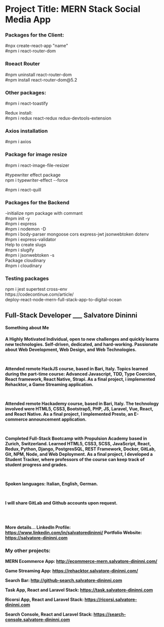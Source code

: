 <h1>Project Title: MERN Stack Social Media App</h1>

<h3>Packages for the <strong>Client:</strong></h3>
#npx create-react-app "name"<br/>
#npm i react-router-dom<br/>

<h3>Roeact Router</h3>
#npm uninstall react-router-dom<br/>
#npm install react-router-dom@5.2<br/>

<h3>Other packages:</h3>
#npm i react-toastify<br/>

Redux install:<br/>
#npm i redux react-redux redux-devtools-extension<br/>

<h3>Axios installation</h3>
#npm i axios<br/>

<h3>Package for image resize</h3>
#npm i react-image-file-resizer<br/>

#typewriter effect package<br/>
npm i typewriter-effect --force<br/>

#npm i react-quill<br/>

<h3>Packages for the <strong>Backend</strong></h3>
-initialize npm package with commant<br/>
#npm init -y<br/>
#npm i express<br/>
#npm i nodemon -D<br/>
#npm i body-parser mongoose cors express-jwt jsonwebtoken dotenv<br/>
#npm i express-validator<br/>
Help to create slugs<br/>
#npm i slugify<br/>
#npm i jsonwebtoken -s <br/>
Package cloudinary<br/>
#npm i cloudinary<br/>

<h3>Testing packages</h3>
npm i jest supertest cross-env <br/>
https://codecontinue.com/article/<br/>deploy-react-node-mern-full-stack-app-to-digital-ocean<br/>

<h2>Full-Stack Developer ___ <span>Salvatore Dininni</span></h2>

<h4>Something about Me<h4>
<p>A Highly Motivated Individual, open to new challenges and quickly learns new technologies. Self-driven, dedicated, and hard-working. Passionate about Web Development, Web Design, and Web Technologies.</p>
<br/>
<p>
Attended remote HackJS course, based in Bari, Italy. Topics learned during the part-time course: Advanced Javascript, TDD, Type Coercion, React framework, React Native, Strapi. As a final project, i implemented Rehacktor, a Game Streaming application.
</p>
<br/>
<p>
Attended remote Hackademy course, based in Bari, Italy. The technology involved were HTML5, CSS3, Bootstrap5, PHP, JS, Laravel, Vue, React, and React Native. As a final project, I implemented Presto, an E-commerce announcement application.
</p>
<br/>
<p>
Completed Full-Stack Bootcamp with Propulsion Academy based in Zurich, Switzerland. Learned HTML5, CSS3, SCSS, JavaScript, React, Redux, Python, Django, PostgresSQL, REST Framework, Docker, GitLab, Git, NPM, Node, and Web Deployment. As a final project, I developed a Student Tracker, where professors of the course can keep track of student progress and grades. 
</p>
<br/>
<p>
Spoken languages: Italian, English, German.</p>
<br/>
<p>
I will share GitLab and Github accounts upon request.</p>
<br/>
<br/>

<strong>More details...<strong>
<b>LinkedIn Profile: <a href="https://www.linkedin.com/in/salvatoredininni/" >https://www.linkedin.com/in/salvatoredininni/ </a></b>
<b>Portfolio Website: <a href="https://salvatore-dininni.com/" >https://salvatore-dininni.com</a></b> 

<h3>My other projects:</h3>
<b>MERN Ecommerce App: <a href="http://ecommerce-mern.salvatore-dininni.com/" >http://ecommerce-mern.salvatore-dininni.com/</a></b> 

<b>Game Streaming App: <a href="https://rehacktor.salvatore-dininni.com/" >https://rehacktor.salvatore-dininni.com/</a></b> 

<b>Search Bar: <a href="http://github-search.salvatore-dininni.com">http://github-search.salvatore-dininni.com</a></b>

<b>Task App, React and Laravel Stack: <a href="https://task.salvatore-dininni.com">https://task.salvatore-dininni.com</a></b>

<b>Ricorsi App, React and Laravel Stack: <a href="https://ricorsi.salvatore-dininni.com">https://ricorsi.salvatore-dininni.com</a></b>

<b>Search Console, React and Laravel Stack: <a href="https://search-console.salvatore-dininni.com">https://search-console.salvatore-dininni.com</a></b>
